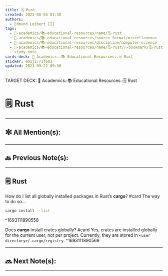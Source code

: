 ```yaml
---
title: 🗒️ Rust
created: 2023-08-04 01:58
authors:
  - Edmund Leibert III
tags:
  - 🔴-academics/📚-educational-resources/name/🗒️-rust
  - 🔴-academics/📚-educational-resources/source-format/miscellaneous
  - 🔴-academics/📚-educational-resources/discipline/computer-science
  - 🔴-academics/📚-educational-resources/name/🗒️-rust/🔖-bookmark/🗒️-rust
  - study-note
cards-deck: 🔴 Academics::📚 Educational Resources::🗒️ Rust
sticker: emoji//1f602
updated: 2023-09-22 09:56
---
```

TARGET DECK: 🔴 Academics::📚 Educational Resources::🗒️ Rust 

# 🗒️ Rust

---

## 🕸️ All Mention(s): 

---

## 🔙 Previous Note(s):

---

## 🗒️ Rust


How do I list all globally installed packages in Rust’s **cargo**?
#card 
The way to do so…
```bash
cargo install --list
```
^1693111890558

Does **cargo** install crates globally? 
#card 
Yes, crates are installed globally for the current user, not per project. Currently, they are stored in `<user directory>/.cargo/registry`.
^1693111890569


---

## 🔜 Next Note(s):

---
